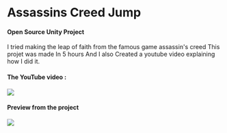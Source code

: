 # Assassins Creed Jump
#### Open Source Unity Project
I tried making the leap of faith from the famous game assassin's creed
This projet was made In 5 hours And I also Created a youtube video explaining how I did it.

#### The YouTube video :
![](https://i.imgur.com/W7O2qY6.jpg)

#### Preview from the project
![](https://media.giphy.com/media/QU3pfLomxhASdd5BAU/giphy.gif)
